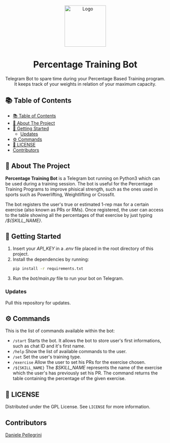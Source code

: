<br />    
<p align="center">
<a href="https://github.com/danielepelleg/Percentage-Training-Bot">
    <img src="https://cdn-icons-png.flaticon.com/512/2738/2738580.png" alt="Logo" width="130" height="130">
</a>
<h1 align="center">Percentage Training Bot</h1>
<p align="center">
    Telegram Bot to spare time during your Percentage Based Training program. It keeps track of your weights in relation of your maximum capacity.
</p>
  
<!-- TABLE OF CONTENTS -->
## 📚 Table of Contents
  
- [📚 Table of Contents](#-table-of-contents)
- [🤖 About The Project](#-about-the-project)
- [🔨 Getting Started](#-getting-started)
  - [Updates](#updates)
- [⚙️ Commands](#️-commands)
- [🔑 LICENSE](#-license)
- [Contributors](#contributors)

## 🤖 About The Project
**Percentage Training Bot** is a Telegram bot running on Python3 which can be used during a training session. The bot is useful for the Percentage Training Programs to improve phisical strength, such as the ones used in sports such as Powerlifting, Weightlifting or Crossfit.

The bot registers the user's true or estimated 1-rep max for a certain exercise (also known as PRs or RMs). Once registered, the user can access to the table showing all the percentages of that exercise by just typing */${SKILL_NAME}*. 

## 🔨 Getting Started
1. Insert your *API_KEY* in a *.env* file placed in the root directory of this project. 
2. Install the dependencies by running:
    ```bash
    pip install -r requirements.txt
    ```
3. Run the *bot/main.py* file to run your bot on Telegram.

### Updates
Pull this repository for updates.

## ⚙️ Commands
This is the list of commands available within the bot:
- `/start` Starts the bot. It allows the bot to store user's first informations, such as chat ID and it's first name.
- `/help` Show the list of available commands to the user.
- `/set` Set the user's training type.
- `/exercise` Allow the user to set his PRs for the exercise chosen. 
- `/${SKILL_NAME}` The *$SKILL_NAME* represents the name of the exercise which the user's has previously set his PR. The command returns the table containing the percentage of the given exercise.

<!--## 📝 Future Improvements-->

## 🔑 LICENSE

Distributed under the GPL License. See `LICENSE` for more information.

## Contributors

[Daniele Pellegrini](https://github.com/danielepelleg)


